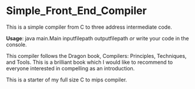 # Simple_Front_End_Compiler

This is a simple compiler from C to three address intermediate code.

**Usage**: java main.Main inputfilepath outputfilepath _or_ write your code in the console.

This compiler follows the Dragon book, Compilers: Principles, Techniques, and Tools. This is a brilliant book which I would like to recommend to everyone interested in compelling as an introduction.

This is a starter of my full size C to mips compiler.